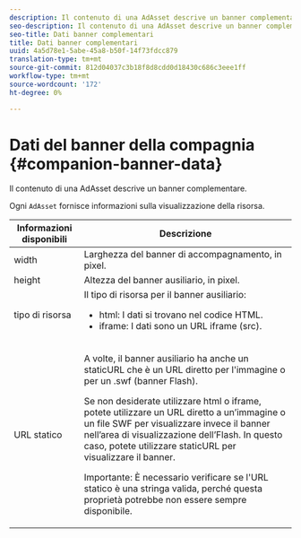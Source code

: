 ```yaml
---
description: Il contenuto di una AdAsset descrive un banner complementare.
seo-description: Il contenuto di una AdAsset descrive un banner complementare.
seo-title: Dati banner complementari
title: Dati banner complementari
uuid: 4a5d78e1-5abe-45a8-b50f-14f73fdcc879
translation-type: tm+mt
source-git-commit: 812d04037c3b18f8d8cdd0d18430c686c3eee1ff
workflow-type: tm+mt
source-wordcount: '172'
ht-degree: 0%

---
```



# Dati del banner della compagnia {#companion-banner-data}

Il contenuto di una AdAsset descrive un banner complementare.

<!--<a id="section_D730B4FD6FD749E9860B6A07FC110552"></a>-->

Ogni `AdAsset` fornisce informazioni sulla visualizzazione della risorsa.

<table id="table_760C885E2DCA4BE983CC57FDA7BD5B14"> 
 <thead> 
  <tr> 
   <th colname="col1" class="entry"> Informazioni disponibili </th> 
   <th colname="col2" class="entry"> Descrizione </th> 
  </tr> 
 </thead>
 <tbody> 
  <tr> 
   <td colname="col1"> width </td> 
   <td colname="col2"> Larghezza del banner di accompagnamento, in pixel. </td> 
  </tr> 
  <tr> 
   <td colname="col1"> height </td> 
   <td colname="col2"> Altezza del banner ausiliario, in pixel. </td> 
  </tr> 
  <tr> 
   <td colname="col1"> tipo di risorsa </td> 
   <td colname="col2">Il tipo di risorsa per il banner ausiliario: 
    <ul id="ul_A067787FE49E4B6095BE0AC1D447DBB3"> 
     <li id="li_02B7224C67004095B3F6E50FD21E507E">html: I dati si trovano nel codice HTML. </li> 
     <li id="li_5F37E14472424F808C6094F42009E676">iframe: I dati sono un URL iframe (src). </li> 
    </ul> </td> 
  </tr> 
  <tr> 
   <td colname="col1"> URL statico </td> 
   <td colname="col2"> <p>A volte, il banner ausiliario ha anche un <span class="codeph"> staticURL</span> che è un URL diretto per l'immagine o per un <span class="codeph"> .swf</span> (banner Flash). </p> <p>Se non desiderate utilizzare html o iframe, potete utilizzare un URL diretto a un’immagine o un file SWF per visualizzare invece il banner nell’area di visualizzazione dell’Flash. In questo caso, potete utilizzare <span class="codeph"> staticURL</span> per visualizzare il banner. </p> <p>Importante:  È necessario verificare se l'URL statico è una stringa valida, perché questa proprietà potrebbe non essere sempre disponibile. </p> </td> 
  </tr> 
 </tbody> 
</table>

